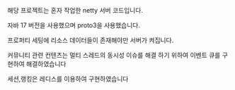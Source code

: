 해당 프로젝트는 혼자 작업한 netty 서버 코드입니다.

자바 17 버전을 사용했으며 proto3을 사용했습니다.

프로퍼티 세팅에 리소스 데이터들이 존재해야만 서버가 켜집니다.

커뮤니티 관련 컨텐츠는 멀티 스레드의 동시성 이슈를 해결 하기 위하여 이벤트 큐를 구현하여 해결하였습니다

세션,랭킹은 레디스를 이용하여 구현하였습니다
